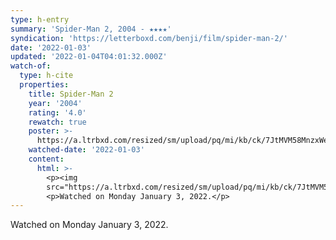 ```yaml
---
type: h-entry
summary: 'Spider-Man 2, 2004 - ★★★★'
syndication: 'https://letterboxd.com/benji/film/spider-man-2/'
date: '2022-01-03'
updated: '2022-01-04T04:01:32.000Z'
watch-of:
  type: h-cite
  properties:
    title: Spider-Man 2
    year: '2004'
    rating: '4.0'
    rewatch: true
    poster: >-
      https://a.ltrbxd.com/resized/sm/upload/pq/mi/kb/ck/7JtMVM58MnzxWeyubzLpXBiVnDC-0-500-0-750-crop.jpg?k=c3ad48c974
    watched-date: '2022-01-03'
    content:
      html: >-
        <p><img
        src="https://a.ltrbxd.com/resized/sm/upload/pq/mi/kb/ck/7JtMVM58MnzxWeyubzLpXBiVnDC-0-500-0-750-crop.jpg?k=c3ad48c974"/></p>
        <p>Watched on Monday January 3, 2022.</p>
---
```

Watched on Monday January 3, 2022.
